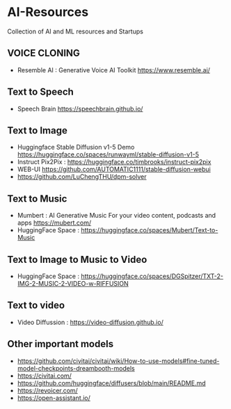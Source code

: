 # AI-Resources
Collection of AI and ML resources and Startups

## VOICE CLONING

- Resemble AI : Generative Voice AI Toolkit https://www.resemble.ai/

## Text to Speech

- Speech Brain https://speechbrain.github.io/

## Text to Image

- Huggingface Stable Diffusion v1-5 Demo https://huggingface.co/spaces/runwayml/stable-diffusion-v1-5
- Instruct Pix2Pix : https://huggingface.co/timbrooks/instruct-pix2pix
- WEB-UI https://github.com/AUTOMATIC1111/stable-diffusion-webui
- https://github.com/LuChengTHU/dpm-solver

## Text to Music

- Mumbert : AI Generative Music For your video content, podcasts and apps https://mubert.com/
- HuggingFace Space : https://huggingface.co/spaces/Mubert/Text-to-Music

## Text to Image to Music to Video

- HuggingFace Space : https://huggingface.co/spaces/DGSpitzer/TXT-2-IMG-2-MUSIC-2-VIDEO-w-RIFFUSION

## Text to video

- Video Diffussion : https://video-diffusion.github.io/

## Other important models

- https://github.com/civitai/civitai/wiki/How-to-use-models#fine-tuned-model-checkpoints-dreambooth-models
- https://civitai.com/
- https://github.com/huggingface/diffusers/blob/main/README.md
- https://revoicer.com/
- https://open-assistant.io/
